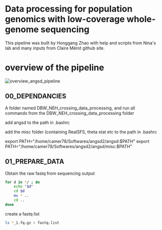 # Data processing for population genomics with low-coverage whole-genome sequencing

This pipeline was built by Honggang Zhao with help and scripts from Nina's lab and many inputs from Claire Mérot github site.

# overview of the pipeline 
![overview_angsd_pipeline]()

## 00_DEPENDANCIES

A folder named DBW_NEH_crossing_data_processing, and run all commands from the DBW_NEH_crossing_data_processing folder

add angsd to the path in .bashrc

add the misc folder (containing RealSFS, theta stat etc to the path in .bashrc

export PATH="/home/camer78/Softwares/angsd2/angsd:$PATH"
export PATH="/home/camer78/Softwares/angsd2/angsd/misc:$PATH"

## 01_PREPARE_DATA

Obtain the raw fastq from sequencing output

```sh
for d in */ ; do
    echo "$d"
    cd $d
    mv * ..
    cd ..
done
```

create a fastq list

```sh
ls *_1.fq.gz > fastq.list
```